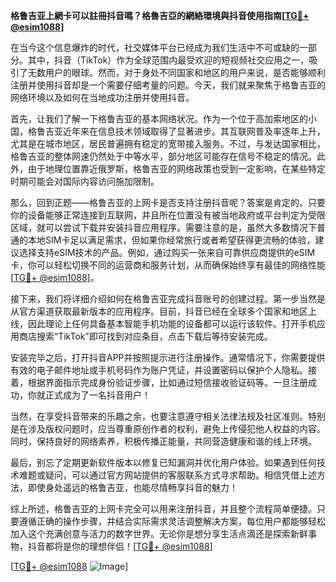 **格鲁吉亚上網卡可以註冊抖音嗎？格魯吉亞的網絡環境與抖音使用指南[[TG💪+ @esim1088](https://t.me/s/esim1088)]**

在当今这个信息爆炸的时代，社交媒体平台已经成为我们生活中不可或缺的一部分。其中，抖音（TikTok）作为全球范围内最受欢迎的短视频社交应用之一，吸引了无数用户的眼球。然而，对于身处不同国家和地区的用户来说，是否能够顺利注册并使用抖音却是一个需要仔细考量的问题。今天，我们就来聚焦于格鲁吉亚的网络环境以及如何在当地成功注册并使用抖音。

首先，让我们了解一下格鲁吉亚的基本网络状况。作为一个位于高加索地区的小国，格鲁吉亚近年来在信息技术领域取得了显著进步。其互联网普及率逐年上升，尤其是在城市地区，居民普遍拥有稳定的宽带接入服务。不过，与发达国家相比，格鲁吉亚的整体网速仍然处于中等水平，部分地区可能存在信号不稳定的情况。此外，由于地理位置靠近俄罗斯，格鲁吉亚的网络政策也受到一定影响，在某些特定时期可能会对国际内容访问施加限制。

那么，回到正题——格鲁吉亚的上网卡是否支持注册抖音呢？答案是肯定的。只要你的设备能够正常连接到互联网，并且所在位置没有被当地政府或平台判定为受限区域，就可以尝试下载并安装抖音应用程序。需要注意的是，虽然大多数情况下普通的本地SIM卡足以满足需求，但如果你经常旅行或者希望获得更流畅的体验，建议选择支持eSIM技术的产品。例如，通过购买一张来自可靠供应商提供的eSIM卡，你可以轻松切换不同的运营商和服务计划，从而确保始终享有最佳的网络性能[[TG💪+ @esim1088](https://t.me/s/esim1088)]。

接下来，我们将详细介绍如何在格鲁吉亚完成抖音账号的创建过程。第一步当然是从官方渠道获取最新版本的应用程序。目前，抖音已经在全球多个国家和地区上线，因此理论上任何具备基本智能手机功能的设备都可以运行该软件。打开手机应用商店搜索“TikTok”即可找到对应条目，点击下载后等待安装完成。

安装完毕之后，打开抖音APP并按照提示进行注册操作。通常情况下，你需要提供有效的电子邮件地址或手机号码作为账户凭证，并设置密码以保护个人隐私。接着，根据界面指示完成身份验证步骤，比如通过短信接收验证码等。一旦注册成功，你就正式成为了一名抖音用户！

当然，在享受抖音带来的乐趣之余，也要注意遵守相关法律法规及社区准则。特别是在涉及版权问题时，应当尊重原创作者的权利，避免上传侵犯他人权益的内容。同时，保持良好的网络素养，积极传播正能量，共同营造健康和谐的线上环境。

最后，别忘了定期更新软件版本以修复已知漏洞并优化用户体验。如果遇到任何技术难题或疑问，可以通过官方网站提供的客服联系方式寻求帮助。相信凭借上述方法，即使身处遥远的格鲁吉亚，也能尽情畅享抖音的魅力！

综上所述，格鲁吉亚的上网卡完全可以用来注册抖音，并且整个流程简单便捷。只要遵循正确的操作步骤，并结合实际需求灵活调整解决方案，每位用户都能够轻松加入这个充满创意与活力的数字世界。无论你是想分享生活点滴还是探索新鲜事物，抖音都将是你的理想伴侣！[[TG💪+ @esim1088](https://t.me/s/esim1088)] 

[[TG💪+ @esim1088](https://t.me/s/esim1088) ![Image](https://i.postimg.cc/4NQfJmqS/Snipaste-2025-05-13-00-14-12.png)]
